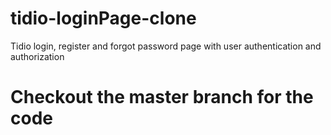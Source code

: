 # tidio-loginPage-clone
Tidio login, register and forgot password page with user authentication and authorization
# Checkout the master branch for the code
